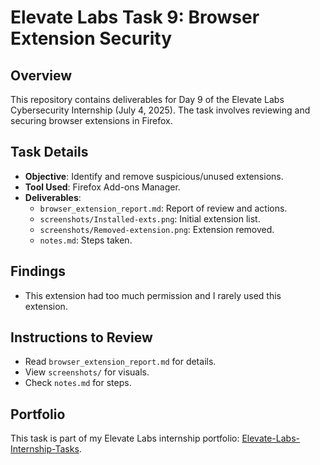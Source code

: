# Elevate Labs Task 9: Browser Extension Security

## Overview
This repository contains deliverables for Day 9 of the Elevate Labs Cybersecurity Internship (July 4, 2025). The task involves reviewing and securing browser extensions in Firefox.

## Task Details
- **Objective**: Identify and remove suspicious/unused extensions.
- **Tool Used**: Firefox Add-ons Manager.
- **Deliverables**:
  - `browser_extension_report.md`: Report of review and actions.
  - `screenshots/Installed-exts.png`: Initial extension list.
  - `screenshots/Removed-extension.png`: Extension removed.
  - `notes.md`: Steps taken.

## Findings
- This extension had too much permission and I rarely used this extension.

## Instructions to Review
- Read `browser_extension_report.md` for details.
- View `screenshots/` for visuals.
- Check `notes.md` for steps.

## Portfolio
This task is part of my Elevate Labs internship portfolio: [Elevate-Labs-Internship-Tasks](https://github.com/Nucl3arAt0m/Elevate-Labs-Internship-Tasks).
